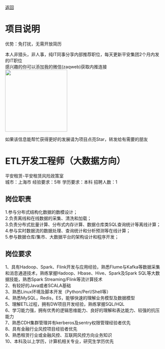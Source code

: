 [返回](../../)

# 项目说明

优势：免打扰，无需开放简历

本人非猎头，非人事，纯IT同事分享内部推荐职位，每天更新平安集团2个月内发的IT职位  
感兴趣的你可以添加我的微信(zaqweb)获取内推连接  
<img src="https://github.com/zaqweb/PA-IT-JOBS/blob/master/WechatICode.jpeg"  height="200" width="200">

如果该信息能帮忙获得更好的发展请为项目点亮Star，转发给有需要的朋友

# ETL开发工程师（大数据方向）
平安租赁-平安租赁风险政策室  
城市：上海市 经验要求：5年 学历要求：本科  招聘人数：1

## 岗位职责
1.参与分布式结构化数据的数模设计；			
2.负责离线和在线数据的采集、清洗和加载；			
3.负责分布式批量计算、分布式内存计算、数据仓库类SQL查询统计等离线计算；			
4.参与实时数据流的数据处理、查询统计和分析预测等在线计算；	
5.参与数据仓库/集市、大数据平台的架构设计和程序开发；

## 岗位要求
1、具有Hadoop、Spark、Flink开发与应用经验，熟悉Flume与Kafka等数据采集和消息通道技术，熟练掌握Hadoop、Hbase、Hive、Spark及Spark SQL等大数据技能，熟悉Spark Streaming/Flink等流计算技术			
2、有较好的Java或者SCALA基础			
3、熟悉Linux环境及脚本开发（Python/Perl/Shell等）			
4、熟悉MySQL，Redis，ES，能够快速的理解业务模型及数据模型			
5、理解ETL过程，拥有DW项目开发经验，熟练掌握SQL/HQL			
6、学习能力强，拥有优秀的逻辑思维能力、良好的理解和表达能力、较强的抗压能力			
7、熟悉CDH集群管理并有kerberos及sentry权限管理经验者优先			
8、具有金融行业风控项目经验者优先			
9、熟悉租赁行业或金融风控、互联网风控方向业务知识			
10、本科及以上学历，计算机相关专业，研究生学历优先




